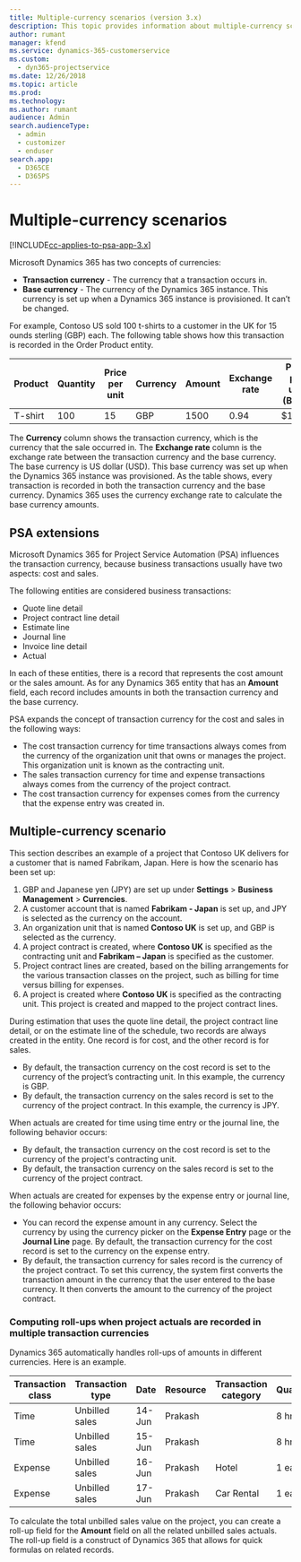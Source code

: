 ```yaml
---
title: Multiple-currency scenarios (version 3.x)
description: This topic provides information about multiple-currency scenarios.
author: rumant
manager: kfend
ms.service: dynamics-365-customerservice
ms.custom: 
  - dyn365-projectservice
ms.date: 12/26/2018
ms.topic: article
ms.prod: 
ms.technology: 
ms.author: rumant
audience: Admin
search.audienceType: 
  - admin
  - customizer
  - enduser
search.app: 
  - D365CE
  - D365PS
---
```


# Multiple-currency scenarios

[!INCLUDE[cc-applies-to-psa-app-3.x](../includes/cc-applies-to-psa-app-3x.md)]

Microsoft Dynamics 365 has two concepts of currencies:

- **Transaction currency** - The currency that a transaction occurs in. 
- **Base currency** - The currency of the Dynamics 365 instance. This currency is set up when a Dynamics 365 instance is provisioned. It can’t be changed.

For example, Contoso US sold 100 t-shirts to a customer in the UK for 15 ounds sterling (GBP) each. The following table shows how this transaction is recorded in the Order Product entity.

| Product | Quantity | Price per unit | Currency | Amount | Exchange rate | Price per unit (Base)| Amount (Base)|
|---------|----------|----------------|----------|--------|---------------|----------------------|--------------|
| T-shirt | 100      | 15             | GBP      | 1500   | 0.94          | $17.25               | $1,725       |

The **Currency** column shows the transaction currency, which is the currency that the sale occurred in. The **Exchange rate** column is the exchange rate between the transaction currency and the base currency. The base currency is US dollar (USD). This base currency was set up when the Dynamics 365 instance was provisioned.
As the table shows, every transaction is recorded in both the transaction currency and the base currency. Dynamics 365 uses the currency exchange rate to calculate the base currency amounts.

## PSA extensions

Microsoft Dynamics 365 for Project Service Automation (PSA) influences the transaction currency, because business transactions usually have two aspects: cost and sales.

The following entities are considered business transactions:

- Quote line detail
- Project contract line detail
- Estimate line
- Journal line
- Invoice line detail
- Actual

In each of these entities, there is a record that represents the cost amount or the sales amount. As for any Dynamics 365 entity that has an **Amount** field, each record includes amounts in both the transaction currency and the base currency. 

PSA expands the concept of transaction currency for the cost and sales in the following ways:

- The cost transaction currency for time transactions always comes from the currency of the organization unit that owns or manages the project. This organization unit is known as the contracting unit.
- The sales transaction currency for time and expense transactions always comes from the currency of the project contract.
- The cost transaction currency for expenses comes from the currency that the expense entry was created in.

## Multiple-currency scenario

This section describes an example of a project that Contoso UK delivers for a customer that is named Fabrikam, Japan. Here is how the scenario has been set up:

1. GBP and Japanese yen (JPY) are set up under **Settings** \> **Business Management** \> **Currencies**. 
2. A customer account that is named **Fabrikam - Japan** is set up, and JPY is selected as the currency on the account.
3. An organization unit that is named **Contoso UK** is set up, and GBP is selected as the currency.
4. A project contract is created, where **Contoso UK** is specified as the contracting unit and **Fabrikam – Japan** is specified as the customer.
5. Project contract lines are created, based on the billing arrangements for the various transaction classes on the project, such as billing for time versus billing for expenses.
6. A project is created where **Contoso UK** is specified as the contracting unit. This project is created and mapped to the project contract lines.


During estimation that uses the quote line detail, the project contract line detail, or on the estimate line of the schedule, two records are always created in the entity. One record is for cost, and the other record is for sales.

- By default, the transaction currency on the cost record is set to the currency of the project’s contracting unit. In this example, the currency is GBP.
- By default, the transaction currency on the sales record is set to the currency of the project contract. In this example, the currency is JPY.

When actuals are created for time using time entry or the journal line, the following behavior occurs:

- By default, the transaction currency on the cost record is set to the currency of the project's contracting unit.
- By default, the transaction currency on the sales record is set to the currency of the project contract.

When actuals are created for expenses by the expense entry or journal line, the following behavior occurs:

- You can record the expense amount in any currency. Select the currency by using the currency picker on the **Expense Entry** page or the **Journal Line** page. By default, the transaction currency for the cost record is set to the currency on the expense entry. 
- By default, the transaction currency for sales record is the currency of the project contract. To set this currency, the system first converts the transaction amount in the currency that the user entered to the base currency. It then converts the amount to the currency of the project contract. 

### Computing roll-ups when project actuals are recorded in multiple transaction currencies

Dynamics 365 automatically handles roll-ups of amounts in different currencies. Here is an example.

| Transaction class | Transaction type| Date   | Resource | Transaction category | Quantity | Unit price | Amount      | Exchange rate | Amount in base |
|-------------------|------------------|--------|----------|----------------------|----------|--------------|-------------|---------------|----------------|
| Time              | Unbilled sales   | 14-Jun | Prakash  |                      | 8 hrs    | 20,000 JPY    | 160,000 JPY | 123           | 1,300.81 USD    |
| Time              | Unbilled sales   | 15-Jun | Prakash  |                      | 8 hrs    | 20,000 JPY    | 160,000 JPY | 123           | 1,300.81 USD    |
| Expense           | Unbilled sales   | 16-Jun | Prakash  | Hotel                | 1 ea     | 250 EUR      | 250 EUR     | 0.94          | 265.95 USD     |
| Expense           | Unbilled sales   | 17-Jun | Prakash  | Car Rental           | 1 ea     | 150 EUR      | 150 EUR     | 0.94          | 159.57 USD     |

To calculate the total unbilled sales value on the project, you can create a roll-up field for the **Amount** field on all the related unbilled sales actuals. The roll-up field is a construct of Dynamics 365 that allows for quick formulas on related records.
